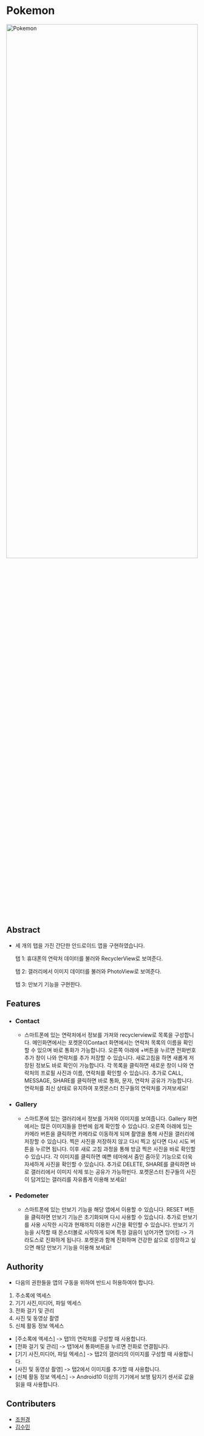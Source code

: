 Pokemon
======
<img src="https://user-images.githubusercontent.com/90249177/148031177-748fb2dc-1626-42b5-aad4-543357d7d010.png" width="100%" height="60%" title="Pokemon" alt="Pokemon"></img>

## Abstract

 - 세 개의 탭을 가진 간단한 안드로이드 앱을 구현하였습니다.</p>
 탭 1: 휴대폰의 연락처 데이터를 불러와 RecyclerView로 보여준다. </p>
 탭 2: 갤러리에서 이미지 데이터를 불러와 PhotoView로 보여준다.</p>
 탭 3: 만보기 기능을 구현한다.</p>

## Features
<ul>
 <li><h3>Contact</h3></li>
 <ul>
  <li>스마트폰에 있는 연락처에서 정보를 가져와 recyclerview로 목록을 구성합니다. 메인화면에서는 포켓몬이Contact 화면에서는 연락처 목록의 이름을 확인할 수 있으며 바로 통화가 가능합니다. 오른쪽 아래에 +버튼을 누르면 전화번호 추가 창이 나와 연락처를 추가 저장할 수 있습니다. 새로고침을 하면 새롭게 저장된 정보도 바로 확인이 가능합니다. 각 목록을 클릭하면 새로운 창이 나와 연락처의 프로필 사진과 이름, 연락처를 확인할 수 있습니다. 추가로 CALL, MESSAGE, SHARE를 클릭하면 바로 통화, 문자, 연락처 공유가 가능합니다. 연락처를 최신 상태로 유지하여 포켓몬스터 친구들의 연락처를 가져보세요!</li>
 </ul>
 <li><h3>Gallery</h3></li>
 <ul>
  <li>스마트폰에 있는 갤러리에서 정보를 가져와 이미지를 보여줍니다. Gallery 화면에서는 많은 이미지들을 한번에 쉽게 확인할 수 있습니다. 오른쪽 아래에 있는 카메라 버튼을 클릭하면 카메라로 이동하게 되며 촬영을 통해 사진을 갤러리에 저장할 수 있습니다. 찍은 사진을 저장하지 않고 다시 찍고 싶다면 다시 시도 버튼을 누르면 됩니다. 이후 새로 고침 과정을 통해 방금 찍은 사진을 바로 확인할 수 있습니다. 각 이미지를 클릭하면 예쁜 테마에서 줌인 줌아웃 기능으로 더욱 자세하게 사진을 확인할 수 있습니다. 추가로 DELETE, SHARE를 클릭하면 바로 갤러리에서 이미지 삭제 또는 공유가 가능하빈다. 포켓몬스터 친구들의 사진이 담겨있는 갤러리를 자유롭게 이용해 보세요!</li>
 </ul>
 <li><h3>Pedometer</h3></li>
 <ul>
  <li>스마트폰에 있는 만보기 기능을 해당 앱에서 이용할 수 있습니다. RESET 버튼을 클릭하면 만보기 기능은 초기화되며 다시 사용할 수 있습니다. 추가로 만보기를 사용 시작한 시각과 현재까지 이용한 시간을 확인할 수 있습니다. 만보기 기능을 시작할 때 몬스터볼로 시작하게 되며 특정 걸음이 넘어가면 잉어킹 -> 갸라도스로 진화하게 됩니다. 포켓몬과 함께 진화하며 건강한 삶으로 성장하고 싶으면 해당 만보기 기능을 이용해 보세요!</li>
 </ul>
</ul>

## Authority

- 다음의 권한들을 앱의 구동을 위하여 반드시 허용하여야 합니다.</p>

<ol>
 <li>주소록에 엑세스</li>
 <li>기기 사진,미디어, 파일 엑세스</li>
 <li>전화 걸기 및 관리</li>
 <li>사진 및 동영상 촬영</li>
 <li>신체 활동 정보 엑세스</li>
</ol>

<ul>
 <li>[주소록에 엑세스]              ->  탭1의 연락처를 구성할 때 사용합니다.</li>
 <li>[전화 걸기 및 관리]            ->  탭1에서 통화버튼을 누르면 전화로 연결됩니다.</li>
 <li>[기기 사진,미디어, 파일 엑세스] ->  탭2의 갤러리의 이미지를 구성할 때 사용합니다.</li>
 <li>[사진 및 동영상 촬영]          ->  탭2에서 이미지를 추가할 때 사용합니다.</li>
 <li>[신체 활동 정보 엑세스]        ->  Android10 이상의 기기에서 보행 탐지기 센서로 값을 읽을 때 사용합니다. </li>
</ul>


## Contributers

- [조원경](https://github.com/wkcho99)
- [김수민](https://github.com/SeanKim37)
